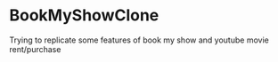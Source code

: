 # BookMyShowClone
Trying to replicate some features of book my show and youtube movie rent/purchase
